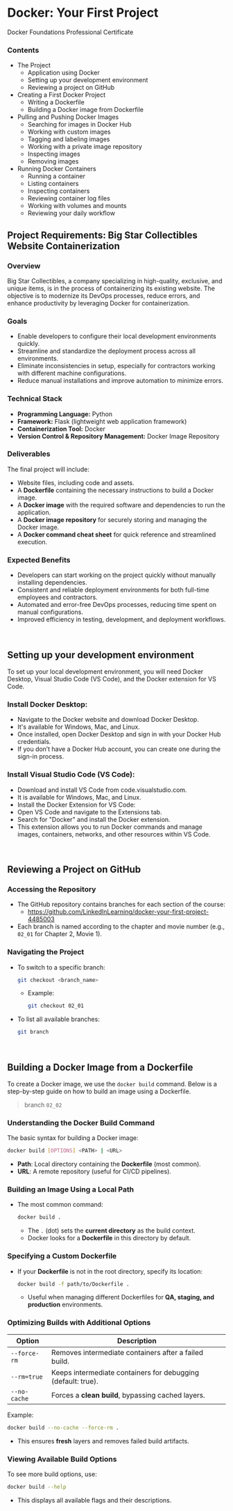 # Docker: Your First Project
Docker Foundations Professional Certificate

### Contents
- The Project
    - Application using Docker
    - Setting up your development environment
    - Reviewing a project on GitHub
- Creating a First Docker Project
    - Writing a Dockerfile
    - Building a Docker image from Dockerfile
- Pulling and Pushing Docker Images
    - Searching for images in Docker Hub
    - Working with custom images
    - Tagging and labeling images
    -  Working with a private image repository
    - Inspecting images
    - Removing images
- Running Docker Containers
    - Running a container
    - Listing containers
    - Inspecting containers
    - Reviewing container log files
    - Working with volumes and mounts
    - Reviewing your daily workflow


## Project Requirements: Big Star Collectibles Website Containerization

### Overview
Big Star Collectibles, a company specializing in high-quality, exclusive, and unique items, is in the process of containerizing its existing website. The objective is to modernize its DevOps processes, reduce errors, and enhance productivity by leveraging Docker for containerization.

### Goals
- Enable developers to configure their local development environments quickly.
- Streamline and standardize the deployment process across all environments.
- Eliminate inconsistencies in setup, especially for contractors working with different machine configurations.
- Reduce manual installations and improve automation to minimize errors.

### Technical Stack
- **Programming Language:** Python
- **Framework:** Flask (lightweight web application framework)
- **Containerization Tool:** Docker
- **Version Control & Repository Management:** Docker Image Repository

### Deliverables
The final project will include:
- Website files, including code and assets.
- A **Dockerfile** containing the necessary instructions to build a Docker image.
- A **Docker image** with the required software and dependencies to run the application.
- A **Docker image repository** for securely storing and managing the Docker image.
- A **Docker command cheat sheet** for quick reference and streamlined execution.

### Expected Benefits
- Developers can start working on the project quickly without manually installing dependencies.
- Consistent and reliable deployment environments for both full-time employees and contractors.
- Automated and error-free DevOps processes, reducing time spent on manual configurations.
- Improved efficiency in testing, development, and deployment workflows.

<br>

## Setting up your development environment
To set up your local development environment, you will need Docker Desktop, Visual Studio Code (VS Code), and the Docker extension for VS Code.

### Install Docker Desktop:
- Navigate to the Docker website and download Docker Desktop.
- It's available for Windows, Mac, and Linux.
- Once installed, open Docker Desktop and sign in with your Docker Hub credentials.
- If you don’t have a Docker Hub account, you can create one during the sign-in process.

### Install Visual Studio Code (VS Code):
- Download and install VS Code from code.visualstudio.com.
- It is available for Windows, Mac, and Linux.
- Install the Docker Extension for VS Code:
- Open VS Code and navigate to the Extensions tab.
- Search for "Docker" and install the Docker extension.
- This extension allows you to run Docker commands and manage images, containers, networks, and other resources within VS Code.

<br>

## Reviewing a Project on GitHub    
### **Accessing the Repository**  
- The GitHub repository contains branches for each section of the course:
    - https://github.com/LinkedInLearning/docker-your-first-project-4485003
- Each branch is named according to the chapter and movie number (e.g., `02_01` for Chapter 2, Movie 1).  

### **Navigating the Project**  
- To switch to a specific branch:  
  ```sh
  git checkout <branch_name>
  ```  
  - Example:  
    ```sh
    git checkout 02_01
    ```  
- To list all available branches:  
  ```sh
  git branch
  ```  


<br>

## Building a Docker Image from a Dockerfile  
To create a Docker image, we use the `docker build` command. Below is a step-by-step guide on how to build an image using a Dockerfile.  

> branch `02_02`

### **Understanding the Docker Build Command**  
The basic syntax for building a Docker image:  
```sh
docker build [OPTIONS] <PATH> | <URL>
```
- **Path**: Local directory containing the **Dockerfile** (most common).  
- **URL**: A remote repository (useful for CI/CD pipelines).  

### **Building an Image Using a Local Path**  
- The most common command:  
  ```sh
  docker build .
  ```
  - The `.` (dot) sets the **current directory** as the build context.  
  - Docker looks for a **Dockerfile** in this directory by default.  

### **Specifying a Custom Dockerfile**  
- If your **Dockerfile** is not in the root directory, specify its location:  
  ```sh
  docker build -f path/to/Dockerfile .
  ```
  - Useful when managing different Dockerfiles for **QA, staging, and production** environments.  

### **Optimizing Builds with Additional Options**  

|**Option**|**Description**|
|---|---|
|`--force-rm`|Removes intermediate containers after a failed build.|
|`--rm=true`|Keeps intermediate containers for debugging (default: true).|
|`--no-cache`|Forces a **clean build**, bypassing cached layers.|

Example:  
```sh
docker build --no-cache --force-rm .
```
- This ensures **fresh** layers and removes failed build artifacts.  

### **Viewing Available Build Options**  
To see more build options, use:  
```sh
docker build --help
```
- This displays all available flags and their descriptions.  

<br>


